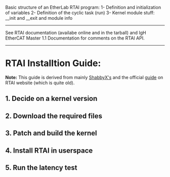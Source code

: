 Basic structure of an EtherLab RTAI program:
1- Definition and initialization of variables
2- Definition of the cyclic task (run)
3- Kernel module stuff: __init and __exit and module info
__________________________________________________________________________

See RTAI documentation (availabe online and in the tarball) and IgH EtherCAT Master 1.1 Documentation for comments on the RTAI API.
__________________________________________________________________________
# RTAI Installtion Guide:
**Note:** This guide is derived from mainly [ShabbyX's](https://github.com/ShabbyX/RTAI/blob/master/README.INSTALL) and the official [guide](https://www.rtai.org/userfiles/downloads/RTAILAB/RTAI-TARGET-HOWTO.txt) on RTAI website (which is quite old).
## 1. Decide on a kernel version



## 2. Download the required files




## 3. Patch and build the kernel



## 4. Install RTAI in userspace





## 5. Run the latency test



